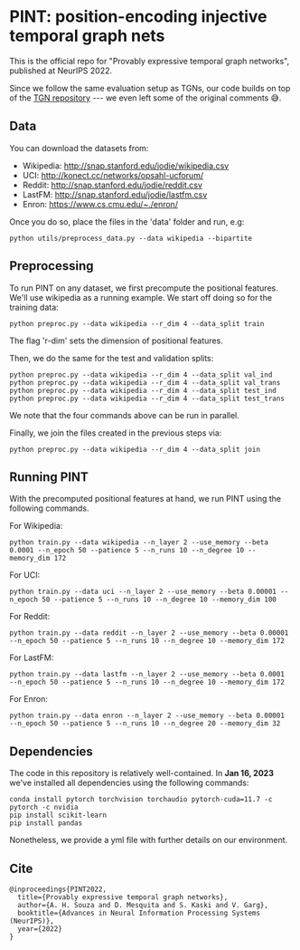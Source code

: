 # PINT: position-encoding injective temporal graph nets

This is the official repo for "Provably expressive temporal graph networks", published at NeurIPS 2022. 

Since we follow the same evaluation setup as TGNs, our code builds on top of the [TGN repository](https://github.com/twitter-research/tgn) --- we even left some of the original comments :sweat_smile:.

## Data
You can download the datasets from:
* Wikipedia: http://snap.stanford.edu/jodie/wikipedia.csv
* UCI: http://konect.cc/networks/opsahl-ucforum/
* Reddit: http://snap.stanford.edu/jodie/reddit.csv
* LastFM: http://snap.stanford.edu/jodie/lastfm.csv
* Enron: https://www.cs.cmu.edu/~./enron/

Once you do so, place the files in the 'data' folder and run, e.g:
```{bash}
python utils/preprocess_data.py --data wikipedia --bipartite
```


## Preprocessing

To run PINT on any dataset, we first precompute the positional features. We'll use wikipedia as a running example.
We start off doing so for the training data:
```{bash}
python preproc.py --data wikipedia --r_dim 4 --data_split train
```
The flag 'r-dim' sets the dimension of positional features. 

Then, we do the same for the test and validation splits:
```{bash}
python preproc.py --data wikipedia --r_dim 4 --data_split val_ind
python preproc.py --data wikipedia --r_dim 4 --data_split val_trans
python preproc.py --data wikipedia --r_dim 4 --data_split test_ind
python preproc.py --data wikipedia --r_dim 4 --data_split test_trans
```
We note that the four commands above can be run in parallel.

Finally, we join the files created in the previous steps via:
```{bash}
python preproc.py --data wikipedia --r_dim 4 --data_split join
```

## Running PINT

With the precomputed positional features at hand, we run PINT using the following commands.

For Wikipedia:
```{bash}
python train.py --data wikipedia --n_layer 2 --use_memory --beta 0.0001 --n_epoch 50 --patience 5 --n_runs 10 --n_degree 10 --memory_dim 172
```

For UCI:
```{bash}
python train.py --data uci --n_layer 2 --use_memory --beta 0.00001 --n_epoch 50 --patience 5 --n_runs 10 --n_degree 10 --memory_dim 100
```
For Reddit:
```{bash}
python train.py --data reddit --n_layer 2 --use_memory --beta 0.00001 --n_epoch 50 --patience 5 --n_runs 10 --n_degree 10 --memory_dim 172
```
For LastFM:
```{bash}
python train.py --data lastfm --n_layer 2 --use_memory --beta 0.0001  --n_epoch 50 --patience 5 --n_runs 10 --n_degree 10 --memory_dim 172
```
For Enron:
```{bash}
python train.py --data enron --n_layer 2 --use_memory --beta 0.00001  --n_epoch 50 --patience 5 --n_runs 10 --n_degree 20 --memory_dim 32
```
## Dependencies

The code in this repository is relatively well-contained. In **Jan 16, 2023** we've installed all dependencies using the following commands:
```{bash}
conda install pytorch torchvision torchaudio pytorch-cuda=11.7 -c pytorch -c nvidia
pip install scikit-learn
pip install pandas
```
Nonetheless, we provide a yml file with further details on our environment.


## Cite
```
@inproceedings{PINT2022,
  title={Provably expressive temporal graph networks},
  author={A. H. Souza and D. Mesquita and S. Kaski and V. Garg},
  booktitle={Advances in Neural Information Processing Systems (NeurIPS)},
  year={2022}
}
```





